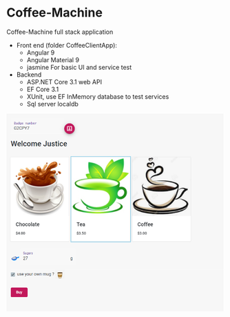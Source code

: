 # Coffee-Machine
Coffee-Machine full stack application
 - Front end (folder CoffeeClientApp): 
    - Angular 9 
    - Angular Material 9
    - jasmine For basic UI and service test
 - Backend
   - ASP.NET Core 3.1 web API 
   - EF Core 3.1 
   - XUnit, use EF InMemory database to test services
   - Sql server localdb

![](CoffeeMachineUI.png)
